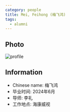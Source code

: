 ```yaml
---
category: people
title: Mei, Feihong (梅飞鸿)
tags:
  - alumni
---
```


## Photo

![profile](https://user-images.githubusercontent.com/116997215/198896718-5e225945-e7cc-41e7-8511-3926e4d8fd21.jpg)

## Information

- Chinese name: 梅飞鸿
- 毕业时间: 2024年6月
- 导师: 李礼
- 工作地点: 海康威视